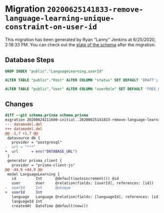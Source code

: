 # Migration `20200625141833-remove-language-learning-unique-constraint-on-user-id`

This migration has been generated by Ryan "Lanny" Jenkins at 6/25/2020, 2:18:33 PM.
You can check out the [state of the schema](./schema.prisma) after the migration.

## Database Steps

```sql
DROP INDEX "public"."LanguageLearning.userId"

ALTER TABLE "public"."Post" ALTER COLUMN "status" SET DEFAULT 'DRAFT';

ALTER TABLE "public"."User" ALTER COLUMN "userRole" SET DEFAULT 'FREE_USER';
```

## Changes

```diff
diff --git schema.prisma schema.prisma
migration 20200624211600-initial..20200625141833-remove-language-learning-unique-constraint-on-user-id
--- datamodel.dml
+++ datamodel.dml
@@ -1,7 +1,7 @@
 datasource db {
   provider = "postgresql"
-  url = "***"
+  url      = env("DATABASE_URL")
 }
 generator prisma_client {
   provider = "prisma-client-js"
@@ -44,9 +44,9 @@
 model LanguageLearning {
   id         Int      @default(autoincrement()) @id
   user       User     @relation(fields: [userId], references: [id])
-  userId     Int      @unique
+  userId     Int
   language   Language @relation(fields: [languageId], references: [id])
   languageId Int
   createdAt  DateTime @default(now())
```
